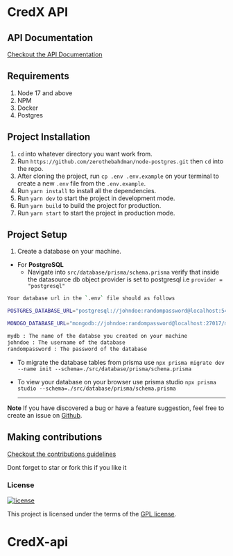 # CredX API

## API Documentation

[Checkout the API Documentation](https://documenter.getpostman.com/view/17791415/2s8ZDU54Li)

## Requirements

1. Node 17 and above
2. NPM
3. Docker
4. Postgres

## Project Installation

1. `cd` into whatever directory you want work from.
2. Run `https://github.com/zerothebahdman/node-postgres.git` then `cd` into the repo.
3. After cloning the project, run `cp .env .env.example` on your terminal to create a new `.env` file from the `.env.example`.
4. Run `yarn install` to install all the dependencies.
5. Run `yarn dev` to start the project in development mode.
6. Run `yarn build` to build the project for production.
7. Run `yarn start` to start the project in production mode.

## Project Setup

1. Create a database on your machine.

- For **PostgreSQL**
  - Navigate into `src/database/prisma/schema.prisma` verify that inside the datasource db object provider is set to postgresql i.e `provider = "postgresql"`

```bash
Your database url in the `.env` file should as follows

POSTGRES_DATABASE_URL="postgresql://johndoe:randompassword@localhost:5432/mydb?schema=public"

MONOGO_DATABASE_URL="mongodb://johndoe:randompassword@localhost:27017/mydb?authSource=admin"

mydb : The name of the databse you created on your machine
johndoe : The username of the database
randompassword : The password of the database
```

- To migrate the database tables from prisma use `npx prisma migrate dev --name init --schema=./src/database/prisma/schema.prisma`
- To view your database on your browser use prisma studio `npx prisma studio --schema=./src/database/prisma/schema.prisma`

  ***

**Note**
If you have discovered a bug or have a feature suggestion, feel free to create an issue on [Github](https://github.com/zerothebahdman/node-postgres/issues).

## Making contributions

[Checkout the contributions guidelines](https://github.com/zerothebahdman/node-postgres/blob/main/CONTRIBUTION.md)

Dont forget to star or fork this if you like it

### License

[![license](https://img.shields.io/badge/license-GPL-4dc71f.svg)](https://github.com/zerothebahdman/node-postgres/blob/main/LICENCE)

This project is licensed under the terms of the [GPL license](/LICENSE).
# CredX-api
